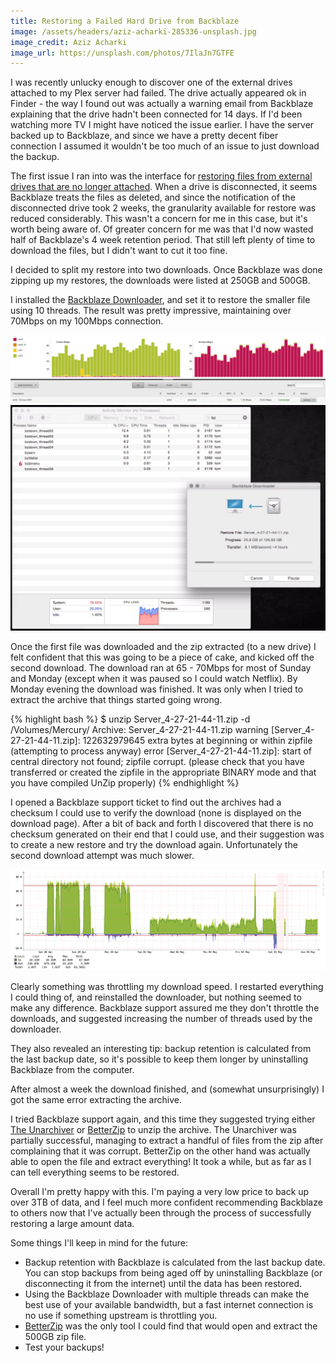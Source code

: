 ```yaml
---
title: Restoring a Failed Hard Drive from Backblaze
image: /assets/headers/aziz-acharki-285336-unsplash.jpg
image_credit: Aziz Acharki
image_url: https://unsplash.com/photos/7IlaJn7GTFE
---
```


I was recently unlucky enough to discover one of the external drives attached to my Plex server had failed. The drive actually appeared ok in Finder - the way I found out was actually a warning email from Backblaze explaining that the drive hadn't been connected for 14 days. If I'd been watching more TV I might have noticed the issue earlier. I have the server backed up to Backblaze, and since we have a pretty decent fiber connection I assumed it wouldn't be too much of an issue to just download the backup.

The first issue I ran into was the interface for [restoring files from external drives that are no longer attached](https://help.backblaze.com/hc/en-us/articles/217665878-Restoring-Data-from-Secondary-or-External-Hard-Drives). When a drive is disconnected, it seems Backblaze treats the files as deleted, and since the notification of the disconnected drive took 2 weeks, the granularity available for restore was reduced considerably. This wasn't a concern for me in this case, but it's worth being aware of. Of greater concern for me was that I'd now wasted half of Backblaze's 4 week retention period. That still left plenty of time to download the files, but I didn't want to cut it too fine.

I decided to split my restore into two downloads. Once Backblaze was done zipping up my restores, the downloads were listed at 250GB and 500GB.

I installed the [Backblaze Downloader](https://www.backblaze.com/blog/restore-downloader-apps-available/), and set it to restore the smaller file using 10 threads. The result was pretty impressive, maintaining over 70Mbps on my 100Mbps connection.

![Backblaze Downloading](/assets/images/posts/2018-06-04-backblaze/downloading-edgerouter.png)
![Backblaze Downloading](/assets/images/posts/2018-06-04-backblaze/downloader-activity-monitor.png)

Once the first file was downloaded and the zip extracted (to a new drive) I felt confident that this was going to be a piece of cake, and kicked off the second download. The download ran at 65 - 70Mbps for most of Sunday and Monday (except when it was paused so I could watch Netflix). By Monday evening the download was finished. It was only when I tried to extract the archive that things started going wrong.

{% highlight bash %}
$ unzip Server_4-27-21-44-11.zip -d /Volumes/Mercury/
Archive: Server_4-27-21-44-11.zip
warning [Server_4-27-21-44-11.zip]: 122632979645 extra bytes at beginning or within zipfile
(attempting to process anyway)
error [Server_4-27-21-44-11.zip]: start of central directory not found;
zipfile corrupt.
(please check that you have transferred or created the zipfile in the
appropriate BINARY mode and that you have compiled UnZip properly)
{% endhighlight %}

I opened a Backblaze support ticket to find out the archives had a checksum I could use to verify the download (none is displayed on the download page). After a bit of back and forth I discovered that there is no checksum generated on their end that I could use, and their suggestion was to create a new restore and try the download again. Unfortunately the second download attempt was much slower.

![Backblaze Downloading](/assets/images/posts/2018-06-04-backblaze/observium.png)

Clearly something was throttling my download speed. I restarted everything I could thing of, and reinstalled the downloader, but nothing seemed to make any difference. Backblaze support assured me they don't throttle the downloads, and suggested increasing the number of threads used by the downloader. 

They also revealed an interesting tip: backup retention is calculated from the last backup date, so it's possible to keep them longer by uninstalling Backblaze from the computer.

After almost a week the download finished, and (somewhat unsurprisingly) I got the same error extracting the archive. 

I tried Backblaze support again, and this time they suggested trying either [The Unarchiver](https://theunarchiver.com/) or [BetterZip](https://macitbetter.com/) to unzip the archive. The Unarchiver was partially successful, managing to extract a handful of files from the zip after complaining that it was corrupt. BetterZip on the other hand was actually able to open the file and extract everything! It took a while, but as far as I can tell everything seems to be restored.

Overall I'm pretty happy with this. I'm paying a very low price to back up over 3TB of data, and I feel much more confident recommending Backblaze to others now that I've actually been through the process of successfully restoring a large amount data.

Some things I'll keep in mind for the future:

 * Backup retention with Backblaze is calculated from the last backup date. You can stop backups from being aged off by uninstalling Backblaze (or disconnecting it from the internet) until the data has been restored.
 * Using the Backblaze Downloader with multiple threads can make the best use of your available bandwidth, but a fast internet connection is no use if something upstream is throttling you.
 * [BetterZip](https://macitbetter.com/) was the only tool I could find that would open and extract the 500GB zip file.
 * Test your backups!